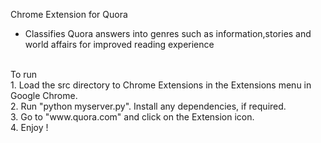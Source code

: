 Chrome Extension for Quora<br/>
- Classifies Quora answers into genres such as information,stories and world affairs for improved reading experience<br/>
<br/>
To run<br/>
1. Load the src directory to Chrome Extensions in the Extensions menu in Google Chrome.<br/>
2. Run "python myserver.py". Install any dependencies, if required.<br/>
3. Go to "www.quora.com" and click on the Extension icon.<br/>
4. Enjoy !<br/>
